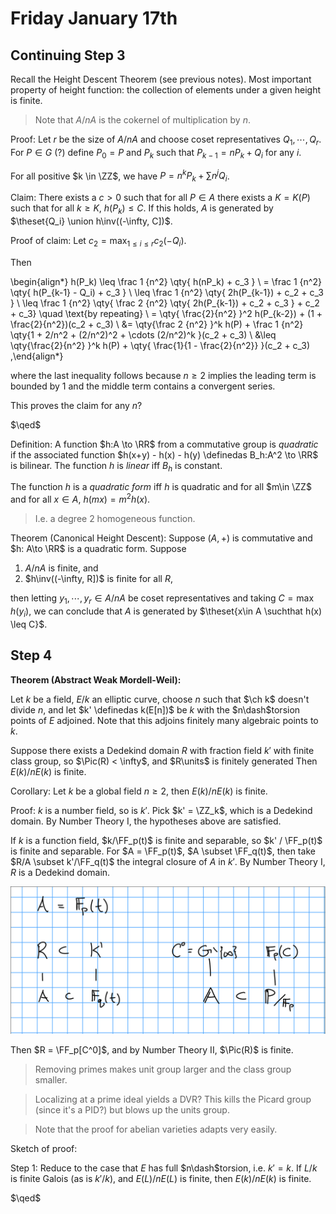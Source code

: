 # Friday January 17th

## Continuing Step 3

Recall the Height Descent Theorem (see previous notes).
Most important property of height function: the collection of elements under a given height is finite.

> Note that $A/nA$ is the cokernel of multiplication by $n$.

Proof:
Let $r$ be the size of $A/nA$ and choose coset representatives $Q_1, \cdots, Q_r$.
For $P\in G$ (?) define $P_0 = P$ and $P_k$ such that $P_{k-1} = n P_k + Q_i$ for any $i$.

For all positive $k \in \ZZ$, we have $P = n^k P_k + \sum n^j Q_i$.

Claim:
There exists a $c> 0$ such that for all $P \in A$ there exists a $K = K(P)$ such that for all $k\geq K$, $h(P_k) \leq C$.
If this holds, $A$ is generated by $\theset{Q_i} \union h\inv((-\infty, C])$.

Proof of claim:
Let $c_2 = \max_{1\leq i \leq r} c_2(-Q_i)$.

Then

\begin{align*}
h(P_k) \leq \frac 1 {n^2} \qty{ h(nP_k) + c_3  } \\
= \frac 1 {n^2} \qty{ h(P_{k-1} - Q_i) + c_3  } \\
\leq \frac 1 {n^2} \qty{ 2h(P_{k-1}) + c_2 + c_3  } \\
\leq \frac 1 {n^2} \qty{ \frac 2 {n^2} \qty{ 2h(P_{k-1}) + c_2 + c_3  } + c_2 + c_3} \quad \text{by repeating} \\
= \qty{ \frac{2}{n^2}  }^2 h(P_{k-2}) + (1 + \frac{2}{n^2})(c_2 + c_3) \\
&= \qty{\frac 2 {n^2}  }^k h(P) + \frac 1 {n^2} \qty{1 + 2/n^2 + (2/n^2)^2 + \cdots (2/n^2)^k   }(c_2 + c_3) \\
&\leq \qty{\frac{2}{n^2}  }^k h(P) + \qty{ \frac{1}{1 - \frac{2}{n^2}}  }(c_2 + c_3) 
,\end{align*}

where the last inequality follows because $n \geq 2$ implies the leading term is bounded by 1 and the middle term contains a convergent series.

This proves the claim for any $n$?

$\qed$

Definition:
A function $h:A \to \RR$ from a commutative group is *quadratic* if the associated function $h(x+y) - h(x) - h(y) \definedas B_h:A^2 \to \RR$ is bilinear.
The function $h$ is *linear* iff $B_h$ is constant.

The function $h$ is a *quadratic form* iff $h$ is quadratic and for all $m\in \ZZ$ and for all $x\in A$, $h(mx) = m^2 h(x)$.

> I.e. a degree 2 homogeneous function.


Theorem (Canonical Height Descent):
Suppose $(A, +)$ is commutative and $h: A\to \RR$ is a quadratic form.
Suppose 

1. $A/nA$ is finite, and
2. $h\inv((-\infty, R])$ is finite for all $R$,

then letting $y_1, \cdots, y_r \in A/nA$ be coset representatives and taking $C = \max h(y_i)$, we can conclude that $A$ is generated by $\theset{x\in A \suchthat h(x) \leq C}$.

## Step 4

**Theorem (Abstract Weak Mordell-Weil):**

Let $k$ be a field, $E/k$ an elliptic curve, choose $n$ such that $\ch k$ doesn't divide $n$, and let $k' \definedas k(E[n])$ be $k$ with the $n\dash$torsion points of $E$ adjoined.
Note that this adjoins finitely many algebraic points to $k$.

Suppose there exists a Dedekind domain $R$ with fraction field $k'$ with finite class group, so $\Pic(R) < \infty$, and $R\units$ is finitely generated
Then $E(k) / n E(k)$ is finite.

Corollary:
Let $k$ be a global field $n\geq 2$, then $E(k)/ n E(k)$ is finite.


Proof:
$k$ is a number field, so is $k'$.
Pick $k' = \ZZ_k$, which is a Dedekind domain. 
By Number Theory I, the hypotheses above are satisfied.

If $k$ is a function field, $k/\FF_p(t)$ is finite and separable, so $k' / \FF_p(t)$ is finite and separable.
For $A = \FF_p(t)$, $A \subset \FF_q(t)$, then take $R/A \subset k'/\FF_q(t)$ the integral closure of $A$ in $k'$.
By Number Theory I, $R$ is a Dedekind domain.

![Image](figures/2020-01-17-12:57.png)

Then $R = \FF_p[C^0]$, and by Number Theory II, $\Pic(R)$ is finite.

> Removing primes makes unit group larger and the class group smaller.

> Localizing at a prime ideal yields a DVR? This kills the Picard group (since it's a PID?) but blows up the units group.

> Note that the proof for abelian varieties adapts very easily.

Sketch of proof:

Step 1:
Reduce to the case that $E$ has full $n\dash$torsion, i.e. $k' = k$.
If $L/k$ is finite Galois (as is $k'/k$), and $E(L)/nE(L)$ is finite, then $E(k) / nE(k)$ is finite.


$\qed$


